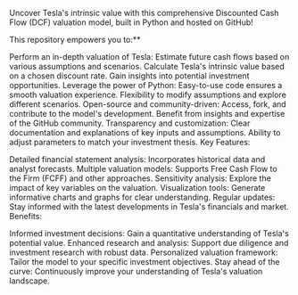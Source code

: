 Uncover Tesla's intrinsic value with this comprehensive Discounted Cash Flow (DCF) valuation model, built in Python and hosted on GitHub!

This repository empowers you to:**

Perform an in-depth valuation of Tesla:
Estimate future cash flows based on various assumptions and scenarios.
Calculate Tesla's intrinsic value based on a chosen discount rate.
Gain insights into potential investment opportunities.
Leverage the power of Python:
Easy-to-use code ensures a smooth valuation experience.
Flexibility to modify assumptions and explore different scenarios.
Open-source and community-driven:
Access, fork, and contribute to the model's development.
Benefit from insights and expertise of the GitHub community.
Transparency and customization:
Clear documentation and explanations of key inputs and assumptions.
Ability to adjust parameters to match your investment thesis.
Key Features:

Detailed financial statement analysis: Incorporates historical data and analyst forecasts.
Multiple valuation models: Supports Free Cash Flow to the Firm (FCFF) and other approaches.
Sensitivity analysis: Explore the impact of key variables on the valuation.
Visualization tools: Generate informative charts and graphs for clear understanding.
Regular updates: Stay informed with the latest developments in Tesla's financials and market.
Benefits:

Informed investment decisions: Gain a quantitative understanding of Tesla's potential value.
Enhanced research and analysis: Support due diligence and investment research with robust data.
Personalized valuation framework: Tailor the model to your specific investment objectives.
Stay ahead of the curve: Continuously improve your understanding of Tesla's valuation landscape.
